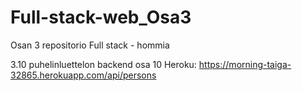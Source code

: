 # Full-stack-web_Osa3
Osan 3 repositorio
Full stack - hommia

3.10 puhelinluettelon backend osa 10
Heroku:
https://morning-taiga-32865.herokuapp.com/api/persons
